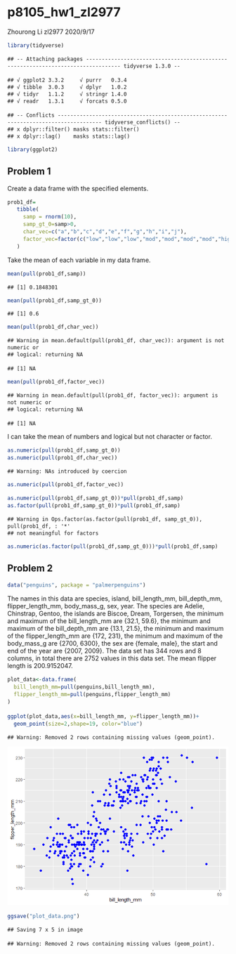 p8105\_hw1\_zl2977
================
Zhourong Li zl2977
2020/9/17

``` r
library(tidyverse)
```

    ## -- Attaching packages --------------------------------------------------------------------------------- tidyverse 1.3.0 --

    ## √ ggplot2 3.3.2     √ purrr   0.3.4
    ## √ tibble  3.0.3     √ dplyr   1.0.2
    ## √ tidyr   1.1.2     √ stringr 1.4.0
    ## √ readr   1.3.1     √ forcats 0.5.0

    ## -- Conflicts ------------------------------------------------------------------------------------ tidyverse_conflicts() --
    ## x dplyr::filter() masks stats::filter()
    ## x dplyr::lag()    masks stats::lag()

``` r
library(ggplot2)
```

## Problem 1

Create a data frame with the specified elements.

``` r
prob1_df=
   tibble(
     samp = rnorm(10),
     samp_gt_0=samp>0,
     char_vec=c("a","b","c","d","e","f","g","h","i","j"),
     factor_vec=factor(c("low","low","low","mod","mod","mod","mod","high","high","high"))
   )
```

Take the mean of each variable in my data frame.

``` r
mean(pull(prob1_df,samp))
```

    ## [1] 0.1848301

``` r
mean(pull(prob1_df,samp_gt_0))
```

    ## [1] 0.6

``` r
mean(pull(prob1_df,char_vec))
```

    ## Warning in mean.default(pull(prob1_df, char_vec)): argument is not numeric or
    ## logical: returning NA

    ## [1] NA

``` r
mean(pull(prob1_df,factor_vec))
```

    ## Warning in mean.default(pull(prob1_df, factor_vec)): argument is not numeric or
    ## logical: returning NA

    ## [1] NA

I can take the mean of numbers and logical but not character or factor.

``` r
as.numeric(pull(prob1_df,samp_gt_0))
as.numeric(pull(prob1_df,char_vec))
```

    ## Warning: NAs introduced by coercion

``` r
as.numeric(pull(prob1_df,factor_vec))
```

``` r
as.numeric(pull(prob1_df,samp_gt_0))*pull(prob1_df,samp)
as.factor(pull(prob1_df,samp_gt_0))*pull(prob1_df,samp)
```

    ## Warning in Ops.factor(as.factor(pull(prob1_df, samp_gt_0)), pull(prob1_df, : '*'
    ## not meaningful for factors

``` r
as.numeric(as.factor(pull(prob1_df,samp_gt_0)))*pull(prob1_df,samp)
```

## Problem 2

``` r
data("penguins", package = "palmerpenguins")
```

The names in this data are species, island, bill\_length\_mm,
bill\_depth\_mm, flipper\_length\_mm, body\_mass\_g, sex, year. The
species are Adelie, Chinstrap, Gentoo, the islands are Biscoe, Dream,
Torgersen, the minimum and maximum of the bill\_length\_mm are {32.1,
59.6}, the minimum and maximum of the bill\_depth\_mm are {13.1, 21.5},
the minimum and maximum of the flipper\_length\_mm are {172, 231}, the
minimum and maximum of the body\_mass\_g are {2700, 6300}, the sex are
{female, male}, the start and end of the year are {2007, 2009}. The data
set has 344 rows and 8 columns, in total there are 2752 values in this
data set. The mean flipper length is 200.9152047.

``` r
plot_data<-data.frame(
  bill_length_mm=pull(penguins,bill_length_mm),
  flipper_length_mm=pull(penguins,flipper_length_mm)
)

ggplot(plot_data,aes(x=bill_length_mm, y=flipper_length_mm))+
  geom_point(size=2,shape=19, color="blue")
```

    ## Warning: Removed 2 rows containing missing values (geom_point).

![](p8105_hw1_zl2977_files/figure-gfm/plot_df-1.png)<!-- -->

``` r
ggsave("plot_data.png")
```

    ## Saving 7 x 5 in image

    ## Warning: Removed 2 rows containing missing values (geom_point).
